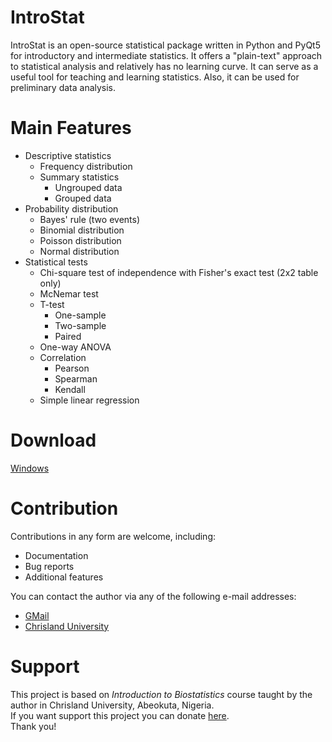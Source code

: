 # IntroStat
IntroStat is an open-source statistical package written in Python and PyQt5 for introductory and intermediate statistics. It offers a "plain-text" approach to statistical analysis and relatively has no learning curve. It can serve as a useful tool for teaching and learning statistics. Also, it can be used for preliminary data analysis.


# Main Features
- Descriptive statistics
  - Frequency distribution
  - Summary statistics
    - Ungrouped data
    - Grouped data
- Probability distribution
  - Bayes' rule (two events)
  - Binomial distribution
  - Poisson distribution
  - Normal distribution
- Statistical tests
  - Chi-square test of independence with Fisher's exact test (2x2 table only)
  - McNemar test
  - T-test
    - One-sample
    - Two-sample
    - Paired
  - One-way ANOVA
  - Correlation
    - Pearson
    - Spearman
    - Kendall
  - Simple linear regression
 
# Download 
[Windows](https://drive.google.com/file/d/1NCmVKmS9oVZA_u7MwD8kfNfR8WwMx14l/view?usp=drivesdk) 


# Contribution 
Contributions in any form are welcome, including:
- Documentation
- Bug reports
- Additional features

You can contact the author via any of the following e-mail addresses:
- [GMail](mailto:dtb.ajayi@gmail.com)
- [Chrisland University](mailto:david.ajayi@chrislanduniversity.edu.ng)

# Support
This project is based on  *Introduction to Biostatistics* course taught by the author in Chrisland University, Abeokuta, Nigeria. 
<br>
If you want support this project you can donate <a href="https://www.buymeacoffee.com/dtajayi" target="_blank">here</a>.
<br>
Thank you!

